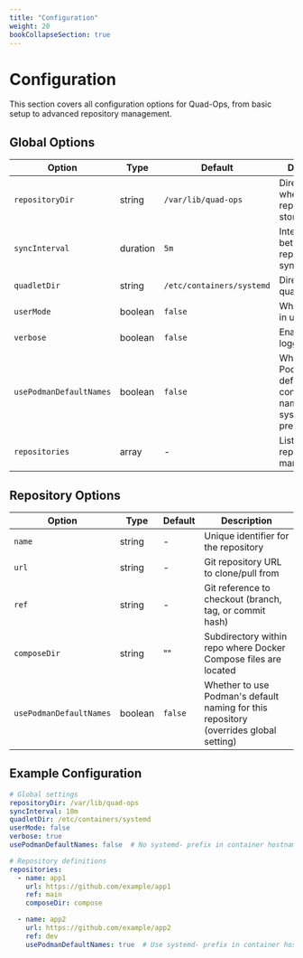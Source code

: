 ```yaml
---
title: "Configuration"
weight: 20
bookCollapseSection: true
---
```


# Configuration

This section covers all configuration options for Quad-Ops, from basic setup to advanced repository management.

## Global Options

| Option | Type | Default | Description |
|--------|------|---------|-------------|
| `repositoryDir` | string | `/var/lib/quad-ops` | Directory where repositories are stored |
| `syncInterval` | duration | `5m` | Interval between repository synchronization |
| `quadletDir` | string | `/etc/containers/systemd` | Directory for quadlet files |
| `userMode` | boolean | `false` | Whether to run in user mode |
| `verbose` | boolean | `false` | Enable verbose logging |
| `usePodmanDefaultNames` | boolean | `false` | Whether to use Podman's default container naming with systemd- prefix |
| `repositories` | array | - | List of repositories to manage |

## Repository Options
| Option | Type | Default | Description |
|-------------------|------|---------|-------------|
| `name` | string | - | Unique identifier for the repository |
| `url` | string | - | Git repository URL to clone/pull from |
| `ref` | string | - | Git reference to checkout (branch, tag, or commit hash) |
| `composeDir` | string | "" | Subdirectory within repo where Docker Compose files are located |
| `usePodmanDefaultNames` | boolean | `false` | Whether to use Podman's default naming for this repository (overrides global setting) |

## Example Configuration

```yaml
# Global settings
repositoryDir: /var/lib/quad-ops
syncInterval: 10m
quadletDir: /etc/containers/systemd
userMode: false
verbose: true
usePodmanDefaultNames: false  # No systemd- prefix in container hostnames

# Repository definitions
repositories:
  - name: app1
    url: https://github.com/example/app1
    ref: main
    composeDir: compose

  - name: app2
    url: https://github.com/example/app2
    ref: dev
    usePodmanDefaultNames: true  # Use systemd- prefix in container hostnames for this repo only
```
